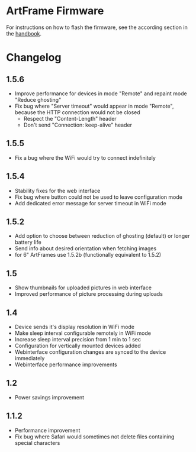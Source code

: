 # ArtFrame Firmware
For instructions on how to flash the firmware, see the according section in the [handbook](https://framelabs.eu/firmware-update).

# Changelog

## 1.5.6
* Improve performance for devices in mode "Remote" and repaint mode "Reduce ghosting"
* Fix bug where "Server timeout" would appear in mode "Remote", because the HTTP connection would not be closed
    * Respect the "Content-Length" header
    * Don't send "Connection: keep-alive" header

## 1.5.5
* Fix a bug where the WiFi would try to connect indefinitely

## 1.5.4
* Stability fixes for the web interface
* Fix bug where button could not be used to leave configuration mode
* Add dedicated error message for server timeout in WiFi mode

## 1.5.2
* Add option to choose between reduction of ghosting (default) or longer battery life
* Send info about desired orientation when fetching images
* for 6" ArtFrames use 1.5.2b (functionally equivalent to 1.5.2)

## 1.5
* Show thumbnails for uploaded pictures in web interface
* Improved performance of picture processing during uploads

## 1.4
* Device sends it's display resolution in WiFi mode
* Make sleep interval configurable remotely in WiFi mode
* Increase sleep interval precision from 1 min to 1 sec
* Configuration for vertically mounted devices added
* Webinterface configuration changes are synced to the device immediately
* Webinterface performance improvements

## 1.2
* Power savings improvement

## 1.1.2
* Performance improvement
* Fix bug where Safari would sometimes not delete files containing special characters
